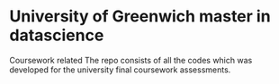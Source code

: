 # University of Greenwich master in datascience
Coursework related
The repo consists of all the codes which was developed for the university final coursework assessments. 
